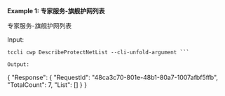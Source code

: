 **Example 1: 专家服务-旗舰护网列表**

专家服务-旗舰护网列表

Input: 

```
tccli cwp DescribeProtectNetList --cli-unfold-argument ```

Output: 
```
{
    "Response": {
        "RequestId": "48ca3c70-801e-48b1-80a7-1007afbf5ffb",
        "TotalCount": 7,
        "List": []
    }
}
```

